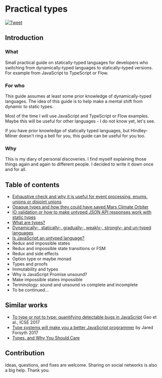 # Practical types

[![Tweet][twitter-badge]][twitter]

## Introduction

### What
Small practical guide on statically-typed languages for developers who switching from dynamically-typed languages to statically-typed versions. For example from JavaScript to TypeScript or Flow.

### For who
This guide assumes at least some prior knowledge of dynamically-typed languages. The idea of this guide is to help make a mental shift from dynamic to static types.

Most of the time I will use JavaScript and TypeScript or Flow examples. Maybe this will be useful for other languages - I do not know yet, let's see.

If you have prior knowledge of statically typed languages, but Hindley-Milner doesn't ring a bell for you, this guide can be useful for you too.

### Why
This is my diary of personal discoveries. I find myself explaining those things again and again to different people. I decided to write it down once and for all.

## Table of contents
- [Exhaustive check and why it is useful for event processing, enums, unions or disjoint unions](posts/exhaustive-check.md)
- [Opaque types and how they could have saved Mars Climate Orbiter](posts/opaque-types.md)
- [IO validation or how to make untyped JSON API responses work with static types](posts/io-validation.md)
- [What are types?](posts/what-are-types.md)
- [Dynamically-, statically-, gradually-, weakly-, strongly- and un-typed languages](dynamic-static-gradual-untyped.md)
- [Is JavaScript an untyped language?](posts/is-javascript-an-untyped-language.md)
- Redux and impossible states
- Redux and impossible state transitions or FSM
- Redux and side effects
- Option type or maybe monad
- Types and proofs
- Immutability and types
- Why is JavaScript Promise unsound?
- Make impossible states impossible
- Terminology: sound and unsound vs complete and incomplete
- To be continued...

## Similar works

- [To type or not to type: quantifying detectable bugs in JavaScript](https://blog.acolyer.org/2017/09/19/to-type-or-not-to-type-quantifying-detectable-bugs-in-javascript/) Gao et al., ICSE 2017
- [Type systems will make you a better JavaScript programmer](https://jaredforsyth.com/type-systems-js-dev/#/) by Jared Forsyth 2017
- [Types, and Why You Should Care](https://www.youtube.com/watch?time_continue=1&v=0arFPIQatCU)

## Contribution
Ideas, questions, and fixes are welcome. Sharing on social networks is also a big help. Thank you.

[twitter]: https://twitter.com/intent/tweet?text=Check%20out%20small%20practical%20guide%20on%20Flow%20and%20TypeScript%20for%20JavaScript%20developers%0A%20by%20%40stereobooster%20https%3A%2F%2Fgithub.com%2Fstereobooster%2Fpractical-types%20%F0%9F%91%8D
[twitter-badge]: https://img.shields.io/twitter/url/https/github.com/stereobooster/react-ideal-image.svg?style=social
